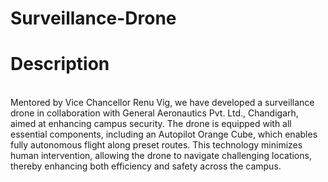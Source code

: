 # Surveillance-Drone
# Description
<br>
Mentored by Vice Chancellor Renu Vig, we have developed a surveillance drone in collaboration with General Aeronautics Pvt. Ltd.,
Chandigarh, aimed at enhancing campus security. The drone is equipped with all essential components, including an Autopilot Orange
Cube, which enables fully autonomous flight along preset routes. This technology minimizes human intervention, allowing the drone to
navigate challenging locations, thereby enhancing both efficiency and safety across the campus.
